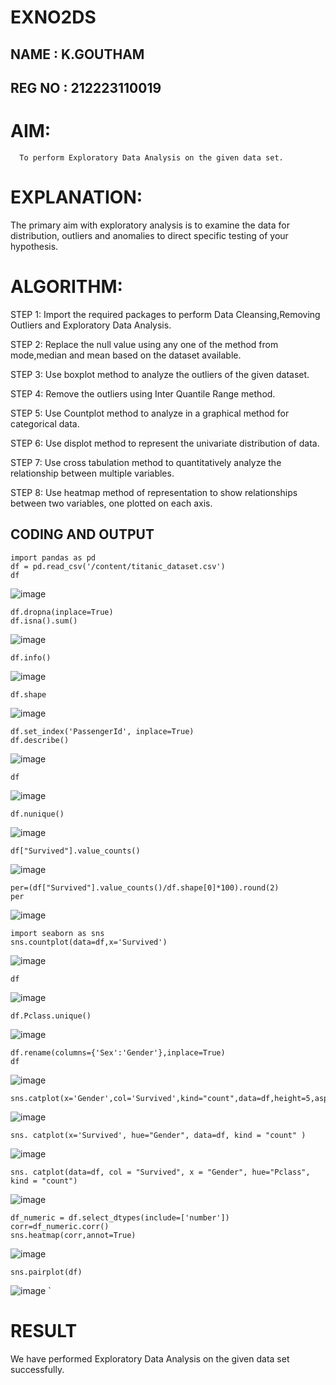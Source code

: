 # EXNO2DS

## NAME : K.GOUTHAM
## REG NO : 212223110019
# AIM:
      To perform Exploratory Data Analysis on the given data set.
      
# EXPLANATION:
  The primary aim with exploratory analysis is to examine the data for distribution, outliers and anomalies to direct specific testing of your hypothesis.
  
# ALGORITHM:
STEP 1: Import the required packages to perform Data Cleansing,Removing Outliers and Exploratory Data Analysis.

STEP 2: Replace the null value using any one of the method from mode,median and mean based on the dataset available.

STEP 3: Use boxplot method to analyze the outliers of the given dataset.

STEP 4: Remove the outliers using Inter Quantile Range method.

STEP 5: Use Countplot method to analyze in a graphical method for categorical data.

STEP 6: Use displot method to represent the univariate distribution of data.

STEP 7: Use cross tabulation method to quantitatively analyze the relationship between multiple variables.

STEP 8: Use heatmap method of representation to show relationships between two variables, one plotted on each axis.

## CODING AND OUTPUT
```
import pandas as pd
df = pd.read_csv('/content/titanic_dataset.csv')
df
```
![image](https://github.com/user-attachments/assets/6404fbc6-478d-43e0-a955-3c257b35d008)

```
df.dropna(inplace=True)
df.isna().sum()
```
![image](https://github.com/user-attachments/assets/53977879-a846-49bb-a6d0-e320bd8f4e75)

```
df.info()
```
![image](https://github.com/user-attachments/assets/02c6bf4b-ca80-4883-a416-361ef3947257)

```
df.shape
```
![image](https://github.com/user-attachments/assets/716c27b3-3cab-4918-8a2a-461617640d97)

```
df.set_index('PassengerId', inplace=True)
df.describe()
```
![image](https://github.com/user-attachments/assets/6668f82a-6000-4ca1-9982-fb007af60091)

```
df
```
![image](https://github.com/user-attachments/assets/3ba17dd4-b6a6-42f0-9d4f-234d3aed85be)

```
df.nunique()
```
![image](https://github.com/user-attachments/assets/84e9a7b1-5d9b-437e-8302-62840b19724c)
```
df["Survived"].value_counts()
```
![image](https://github.com/user-attachments/assets/5850ba12-0c0e-4736-9d8f-a2eb426c46fb)

```
per=(df["Survived"].value_counts()/df.shape[0]*100).round(2)
per
```
![image](https://github.com/user-attachments/assets/695071aa-1a65-43dd-8470-c8e442be4dc9)
```
import seaborn as sns
sns.countplot(data=df,x='Survived')
```
![image](https://github.com/user-attachments/assets/7a7f11eb-7062-4902-bd5c-6db71d4206c0)

```
df
```
![image](https://github.com/user-attachments/assets/43d53915-ecb8-4f64-8454-cdc37a2dc591)

```
df.Pclass.unique()
```
![image](https://github.com/user-attachments/assets/c1e8d391-6981-4af1-a075-e481123a9c0c)
```
df.rename(columns={'Sex':'Gender'},inplace=True)
df
```
![image](https://github.com/user-attachments/assets/71f71032-083e-48fc-802f-957acdc2485a)

```
sns.catplot(x='Gender',col='Survived',kind="count",data=df,height=5,aspect=.7)
```
![image](https://github.com/user-attachments/assets/94814acb-484d-4197-b447-892df0a82d91)

```
sns. catplot(x='Survived', hue="Gender", data=df, kind = "count" )
```
![image](https://github.com/user-attachments/assets/b52085ed-24df-4936-8ef5-2e1e2357ee25)

```
sns. catplot(data=df, col = "Survived", x = "Gender", hue="Pclass", kind = "count")
```
![image](https://github.com/user-attachments/assets/adec88f0-641f-441f-a753-d0f9f3375e98)

```
df_numeric = df.select_dtypes(include=['number'])
corr=df_numeric.corr()
sns.heatmap(corr,annot=True)
```
![image](https://github.com/user-attachments/assets/0d057046-cccf-4ceb-868a-83d0ad7a3849)

```
sns.pairplot(df)
```
![image](https://github.com/user-attachments/assets/d24b3db7-4adc-4823-8576-c45a9a49da37)
`

# RESULT
We have performed Exploratory Data Analysis on the given data set successfully.
    
